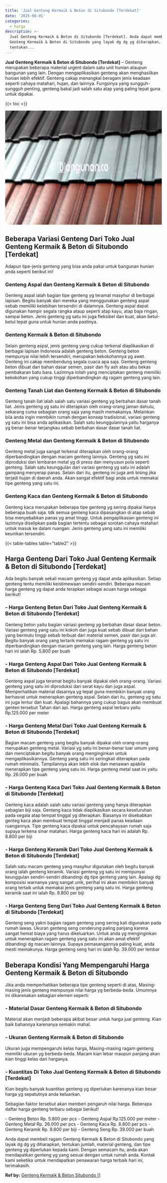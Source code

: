 ```yaml
---
title: 'Jual Genteng Kermaik & Beton di Situbondo [Terdekat]'
date: '2025-08-01'
categories:
  - harga
description: >-
  Jual Genteng Kermaik & Beton di Situbondo [Terdekat]. Anda dapat membeli ragam
  Genteng Kermaik & Beton di Situbondo yang layak dg dg yg diharapkan,
  tentukan...
---
```


**Jual Genteng Kermaik & Beton di Situbondo \[Terdekat\]** – Genteng merupakan beberapa material urgent dalam satu unit hunian ataupun bangunan yang lain. Dengan mengaplikasikan genteng akan menghasilkan hunian lebih efektif. Genteng cakap menangkal beragam jenis keadaan seperti cahaya matahari, hujan, dan lainnya. Fungsinya yang sungguh-sungguh penting, genteng bakal jadi salah satu atap yang paling tepat guna untuk dipakai.

{{< toc >}}

![Jual Genteng Kermaik & Beton di Situbondo [Terdekat]](/images/genteng-minimalis-murah12.png)

## Beberapa Variasi Genteng Dari Toko Jual Genteng Kermaik & Beton di Situbondo \[Terdekat\]

Adapun tipe-jenis genteng yang bisa anda pakai untuk bangunan hunian anda seperti berikut ini!

### Genteng Aspal dan Genteng Kermaik & Beton di Situbondo

Genteng aspal ialah bagian tipe genteng yg teramat masyhur di berbagai lapisan. Begitu banyak dari mereka yang menggunakan genteng aspal sebab memiliki kelebihan tersendiri di dalamnya. Genteng aspal dapat digunakan hampir segala rangka ataup seperti atap kayu, atap baja ringan, sampai beton. Jenis genteng yg satu ini juga fleksibel dan kuat, akan betul-betul tepat guna untuk hunian anda pastinya.

### Genteng Kermaik & Beton di Situbondo

Selain genteng aspal, jenis genteng yang cukup terkenal diaplikasikan di berbagai lapisan Indonesia adalah genteng beton. Genteng beton mempunyai nilai lebih tersendiri, merupakan kekokohannya yg awet. Genteng ini cakap membendung segala cuaca apa saja. Genteng genteng beton dibuat dari bahan dasar semen, pasir dan fly ash atau abu bekas pembakaran batu bara. Lazimnya inilah yang menciptakan genteng memiliki kekokohan yang cukup tinggi diperbandingkan dg ragam genteng yang lain.

### Genteng Tanah Liat dan Genteng Kermaik & Beton di Situbondo

Genteng tanah liat ialah salah satu variasi genteng yg berbahan dasar tanah liat. Jenis genteng yg satu ini diterapkan oleh orang-orang jaman dahulu, sekarang cuma sebagian orang saja yang masih memakainya. Melainkan bila anda ingin membikin rumah dengan konsep tradisional, variasi genteng yg satu ini bisa anda aplikasikan. Salah satu keunggulannya yaitu harganya yg benar-benar terjangkau sebab berbahan dasar dasar tanah liat.

### Genteng Metal dan Genteng Kermaik & Beton di Situbondo

Genteng metal juga sangat terkenal diterapkan oleh orang-orang diperbandingkan dengan macam genteng lainnya. Genteng yg satu ini diproduksi dari lembaran metal yg di press dan menyusun pola seperti genteng. Salah satu keunggulan dari variasi genteng yg satu ini adalah gampang menyerap panas. Selain dari itu, genteng ini juga anti bising jika terjadi hujan di daerah anda. Akan sangat efektif bagi anda untuk memakai tipe genteng yang satu ini.

### Genteng Kaca dan Genteng Kermaik & Beton di Situbondo

Genteng kaca merupakan beberapa tipe genteng yg sering dipakai hanya beberapa buah saja. tdk semua genteng kaca dipasangkan di atap sebab bisa menyebabkan panas yg amat tinggi. Untuk pengaplikasian genteng ini lazimnya diselipkan pada bagian tertentu sebagai sorotan cahaya matahari untuk masuk ke dalam ruangan. Jenis genteng yang satu ini memiliki keunikan tersendiri.

{{< table-tables table="table2" >}}

## Harga Genteng Dari Toko Jual Genteng Kermaik & Beton di Situbondo \[Terdekat\]

Ada begitu banyak sekali macam genteng yg dapat anda aplikasikan. Setiap genteng tentu memiliki keistimewaan sendiri-sendiri. Beberapa macam harga genteng yg dapat anda terapkan sebagai acuan harga sebagai berikut!

### \- Harga Genteng Beton Dari Toko Jual Genteng Kermaik & Beton di Situbondo \[Terdekat\]

Genteng beton yaitu bagian variasi genteng yg berbahan dasar dasar beton. Variasi genteng yang satu ini kokoh dan juga kuat sebab dibuat dari bahan yang bermutu tinggi sebab terbuat dari material semen, pasir dan juga air. Begitu banyak orang yang tertarik memakai ragam genteng yg satu ini diperbandingkan dengan macam genteng yang lain. Harga genteng beton hari ini ialah Rp. 5.800 per buah

### \- Harga Genteng Aspal Dari Toko Jual Genteng Kermaik & Beton di Situbondo \[Terdekat\]

Genteng aspal juga teramat begitu banyak dipakai oleh orang-orang. Variasi genteng yang satu ini diproduksi dari serat kayu dan juga aspal. Memperhatikan material dasarnya yg tepat guna membikin banyak orang berhasrat untuk menerapkan genteng aspal. Selain dari itu, genteng yg satu ini juga lentur dan kuat. Apalagi bahannya yang cukup bagus akan membuat genten tersebut Tahan dari api. Harga genteng aspal terbaru yaitu Rp.125.000 per meter

### \- Harga Genteng Metal Dari Toko Jual Genteng Kermaik & Beton di Situbondo \[Terdekat\]

Bagian macam genteng yang begitu banyak dipakai oleh orang-orang merupakan genteng metal. Variasi yg satu ini benar-benar luar umum yang dan menciptakan begitu banyak orang menginginkan untuk mengaplikasikannya. Genteng yang satu ini seringkali diterapkan pada rumah minimalis. Tampilannya akan lebih elok dan menawan apabila menerapkan tipe genteng yang satu ini. Harga genteng metal saat ini yaitu Rp. 26.000 per buah

### \- Harga Genteng Kaca Dari Toko Jual Genteng Kermaik & Beton di Situbondo \[Terdekat\]

Genteng kaca adalah salah satu variasi genteng yang hanya diterapkan sebagian biji saja. Genteng kaca tidak diaplikasikan secara keseluruhan pada segala atap tempat tinggal yg diterapkan. Biasanya ini disebabkan genteg kaca akan membuat tempat tinggal menjadi panas keadaan ruangannya. Tipe genteng kaca dipakai untuk pencahayaan rumah saja supaya terkena sinar matahari. Harga genteng kaca hari ini adalah Rp. 8.800 per biji

### \- Harga Genteng Keramik Dari Toko Jual Genteng Kermaik & Beton di Situbondo \[Terdekat\]

Salah satu macam genteng yang masyhur digunakan oleh begitu banyak orang ialah genteng keramik. Variasi genteng yg satu ini mempunyai keunggulan sendiri-sendiri dibandingi dg tipe genteng yang lain. Apalagi dg komposisi warnanya yang sangat unik, perihal ini akan membikin banyak orang tertaik untuk memakai jenis genteng yang satu ini. Harga genteng keramik saat ini ialah Rp. 9.800 per biji

### \- Harga Genteng Seng Dari Toko Jual Genteng Kermaik & Beton di Situbondo \[Terdekat\]

Genteng seng yakni bagian ragam genteng yang sering kali digunakan pada rumah lawas. Ukuran genteng seng cenderung paling panjang karena sangat hemat biaya yang harus dikeluarkan. Untuk anda yg menginginkan untuk menerapkan ragam genteng yang satu ini akan amat efektif dibandingi dg macam lainnya. Supaya pemasangannya paling kuat, anda mesti memakunya. Harga genteng seng hari ini ialah Rp. 39.000 per lembar

## Beberapa Kondisi Yang Mempengaruhi Harga Genteng Kermaik & Beton di Situbondo

Jika anda memperhatikan beberapa tipe genteng seperti di atas, Masing-masing jenis genteng mempunyai nilai harga yg berbeda-beda. Umumnya ini dikarenakan sebagian elemen seperti:

### \- Material Dasar Genteng Kermaik & Beton di Situbondo

Material akan menjadi beberapa akibat besar untuk harga jual genteng. Kian baik bahannya karenanya semakin mahal.

### \- Ukuran Genteng Kermaik & Beton di Situbondo

Ukuran juga mempengaruhi kelas harga, Masing-masing ragam genteng memiliki ukuran yg berbeda-beda. Macam kian lebar maupun panjang akan kian tinggi kelas dari harganya.

### \- Kuantitas Di Toko Jual Genteng Kermaik & Beton di Situbondo \[Terdekat\]

Kian begitu banyak kuantitas genteng yg diperlukan karenanya kian besar harga yg sepatutnya anda keluarkan.

Sebagian faktor tersebut akan memberi pengaruh nilai harga. Beberapa daftar harga genteng terbaru sebagai berikut!

\- Genteng Beton Rp. 5.800 per pcs - Genteng Aspal Rp.125.000 per meter - Genteng Metal Rp. 26.000 per pcs - Genteng Kaca Rp. 8.800 per pcs - Genteng Keramik Rp. 9.800 per biji - Genteng Seng Rp. 39.000 per buah

Anda dapat membeli ragam Genteng Kermaik & Beton di Situbondo yang layak dg dg yg diharapkan, tentukan jumlah, material genteng, dan tipe genteng yg diperlukan kepada kami. Dengan semacam itu, anda akan mendapatkan genteng yg yang sesuai dengan untuk rumah anda. Kontak kami seketika untuk mendapatkan penawaran harga terbaik hari ini, terimakasih.

**Ref by:**  [Genteng Kermaik & Beton  Situbondo []](https://id.wikipedia.org/wiki/Genteng)
